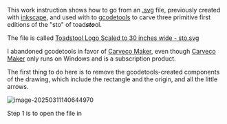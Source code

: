 This work instruction shows how to go from an [.svg](https://en.wikipedia.org/wiki/SVG) file, previously created with [inkscape](https://inkscape.org/), and used with  to [gcodetools](https://github.com/cnc-club/gcodetools) to carve three primitive first editions of the "sto" of toad***sto***ol.

The file is called [Toadstool Logo Scaled to 30 inches wide - sto.svg](https://github.com/pflagerd/toadstool-logo/blob/master/Toadstool%20Logo%20Scaled%20to%2030%20inches%20wide%20-%20sto.svg)

I abandoned gcodetools in favor of [Carveco Maker](https://carveco.com/carveco-software-range/carveco-maker/), even though [Carveco Maker](https://carveco.com/carveco-software-range/carveco-maker/) only runs on Windows and is a subscription product.

The first thing to do here is to remove the gcodetools-created components of the drawing, which include the rectangle and the origin, and all the little arrows.

![image-20250311140644970](/home/oy753c/.config/Typora/typora-user-images/image-20250311140644970.png)

Step 1 is to open the file in 